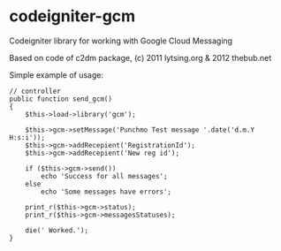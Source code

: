 codeigniter-gcm
===============

Codeigniter library for working with Google Cloud Messaging

Based on code of c2dm package, (c) 2011 lytsing.org & 2012 thebub.net


Simple example of usage:


	// controller
	public function send_gcm()
	{
		$this->load->library('gcm');
		
		$this->gcm->setMessage('Punchmo Test message '.date('d.m.Y H:s:i'));
		$this->gcm->addRecepient('RegistrationId');
		$this->gcm->addRecepient('New reg id');
		
		if ($this->gcm->send())
			echo 'Success for all messages';
		else
			echo 'Some messages have errors';

		print_r($this->gcm->status);
		print_r($this->gcm->messagesStatuses);
			
		die(' Worked.');
	}
